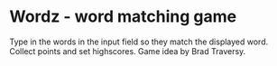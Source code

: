 # Wordz - word matching game

Type in the words in the input field so they match the displayed word. Collect points and set highscores.
Game idea by Brad Traversy.